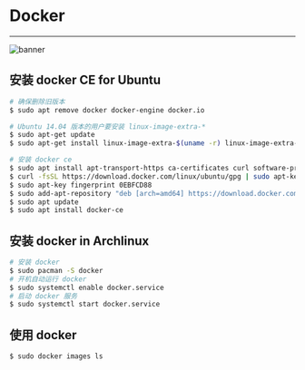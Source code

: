 # Docker

---

![banner](../assets/images/9.1/banner.jpg)

## 安装 docker CE for Ubuntu

```bash
# 确保删除旧版本
$ sudo apt remove docker docker-engine docker.io

# Ubuntu 14.04 版本的用户要安装 linux-image-extra-*
$ sudo apt-get update
$ sudo apt-get install linux-image-extra-$(uname -r) linux-image-extra-virtual

# 安装 docker ce
$ sudo apt install apt-transport-https ca-certificates curl software-properties-common
$ curl -fsSL https://download.docker.com/linux/ubuntu/gpg | sudo apt-key add -
$ sudo apt-key fingerprint 0EBFCD88
$ sudo add-apt-repository "deb [arch=amd64] https://download.docker.com/linux/ubuntu $(lsb_release -cs) stable"
$ sudo apt update
$ sudo apt install docker-ce
```

## 安装 docker in Archlinux

```bash
# 安装 docker
$ sudo pacman -S docker
# 开机自动运行 docker
$ sudo systemctl enable docker.service
# 启动 docker 服务
$ sudo systemctl start docker.service
```

## 使用 docker


```bash
$ sudo docker images ls
```
